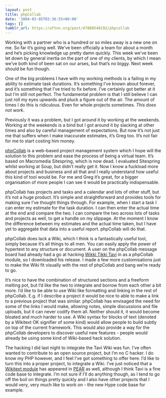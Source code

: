 ```yaml
---
layout: post
title: phpCollab
date: '2004-03-05T03:36:55+00:00'
tags: []
tumblr_url: https://aftnn.org/post/47880548192/phpcollab
---
```

<p>Working with a partner who is a hundred or so miles away is a new one on me. So far it&rsquo;s going well. We&rsquo;ve been officially a team for about a month and he&rsquo;s picking knowledge up pretty damn quickly. This week we&rsquo;ve been let down by general inertia on the part of one of my clients, by which I mean we&rsquo;ve both kind of been sat on our arses, but that&rsquo;s no biggy. Next week should be fun though.</p>
<p>One of the big problems I have with my working methods is a failing in my ability to estimate task durations. It&rsquo;s something I&rsquo;ve known about forever, and it&rsquo;s something that I&rsquo;ve tried to fix before. I&rsquo;ve certainly got better at it but I&rsquo;m still not perfect. The fundamental problem is that I still believe I can just roll my eyes upwards and pluck a figure out of the air. The amount of times I do this is ridiculous. Even for whole projects sometimes. <em>This does not work</em>.</p>
<p>Previously it was a problem, but I got around it by working at the weekends. Working at the weekends is a bind but I got around it by slacking at other times and also by careful management of expectations. But now it&rsquo;s not just me that suffers when I make inaccurate estimates, it&rsquo;s Greg too. It&rsquo;s not fair for me to start costing him money.</p>
<p><a href="http://www.phpcollab.com/">phpCollab</a> is a web-based project management system which I hope will the solution to this problem and ease the process of being a virtual team. It&rsquo;s based on Macromedia Sitespring, which is now dead. I evaluated Sitespring whilst working at Soup, but didn&rsquo;t really get it. Now I know a fuckload more about projects and business and all that and I really understand how useful this kind of tool would be. For me and Greg it&rsquo;s great, for a bigger organisation of more people I can see it would be practically indispensable.</p>
<p>phpCollab has projects and tasks and a calendar and lots of other stuff, but it&rsquo;s not a huge product. It&rsquo;s simple and straightforward and provides tools for making sure I&rsquo;ve thought things through. For example, when I start a task I can enter my estimate for the task duration. I can then enter the actual time at the end and compare the two. I can compare the two across lots of tasks and projects as well, to get a handle on my slippage. At the moment I know the difference between my estimates and the actual time taken, but I have yet to aggregate that data into a useful report. phpCollab will do that.</p>
<p>phpCollab does lack a Wiki, which I think is a fantastically useful tool, simply because it&rsquo;s all things to all men. You can easily apply the power of hypertext to any structure or document. A user on the phpCollab message board had already had a go at hacking <a href="http://tavi.sourceforge.net/">Wikki Tikki Tavi</a> in as a phpCollab module, so I downloaded his release. I made a few more customisations just to make the Wiki fit visually with the rest of phpCollab and bang we&rsquo;re ready to go.</p>
<p>It&rsquo;s nice to have the combination of structured sections and a freeform melting pot, but I&rsquo;d like the two to integrate and borrow from each other a bit more. I&rsquo;d like to be able to use Wiki like formatting and linking in the rest of phpCollab. E.g. if I describe a project it would be nice to able to make a link to a previous project that was similar. phpCollab has envisaged the need for some of the links I would make, allowing notes, simple discussions and file uploads, but it can never codify them all. Neither should it, it would become bloated and much harder to use. A Wiki syntax for blocks of text (denoted by a Wikitext OK signifier of some kind) would allow people to build subtly on top of the current framework. This would also provide a way for the phpCollab developers to  discover useful new features - people would already be using some kind of Wiki-based hack solution.</p>
<p>The hacking I did last night to integrate the Tavi Wiki was fun. I&rsquo;ve often wanted to contribute to an open source project, but I&rsquo;m no C hacker. I do know my PHP however, and I feel I&rsquo;ve got something to offer here. I&rsquo;d like to turn this into a proper project, to integrate a Wiki. I&rsquo;ve just noticed that a <a href="http://">Wikitext module</a> has appeared in <a href="http://">PEAR</a> as well, although I think Tavi is a fine code base to integrate. I&rsquo;m not sure if I&rsquo;ll do anything though, as I tend to go off the boil on things pretty quickly and I also have other projects that I would very, very much like to work on - the new Hype code base for example.</p>
